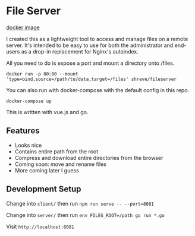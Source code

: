 File Server
===========

[docker image](https://cloud.docker.com/repository/docker/shreve/fileserver)

I created this as a lightweight tool to access and manage files on a remote server. It's intended to be easy to use for both the administrator and end-users as a drop-in replacement for Nginx's autoindex.

All you need to do is expose a port and mount a directory onto /files.

```
docker run -p 80:80 --mount 'type=bind,source=/path/to/data,target=/files' shreve/fileserver
```

You can also run with docker-compose with the default config in this repo.

```
docker-compose up
```

This is written with vue.js and go.

## Features

* Looks nice
* Contains entire path from the root
* Compress and download entire directories from the browser
* Coming soon: move and rename files
* More coming later I guess

## Development Setup

Change into `client/` then run `npm run serve -- --port=8081`

Change into `server/` then run `env FILES_ROOT=/path go run *.go`

Visit `http://localhost:8081`
